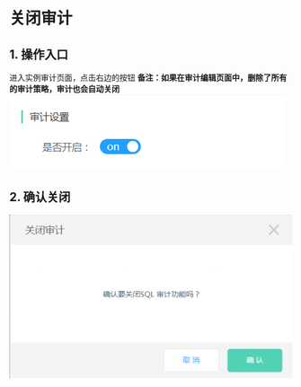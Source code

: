 # 关闭审计

## 1. 操作入口
进入实例审计页面，点击右边的按钮
**备注：如果在审计编辑页面中，删除了所有的审计策略，审计也会自动关闭**
![关闭实例1](../../../../image/RDS/Disable-Audit-1.png)

## 2. 确认关闭
![关闭实例2](../../../../image/RDS/Disable-Audit-2.png)
